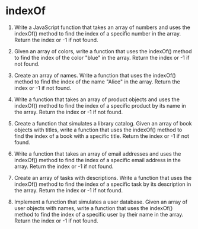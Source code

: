 # indexOf

1. Write a JavaScript function that takes an array of numbers and uses the indexOf() method to find the index of a specific number in the array. Return the index or -1 if not found.

2. Given an array of colors, write a function that uses the indexOf() method to find the index of the color "blue" in the array. Return the index or -1 if not found.

3. Create an array of names. Write a function that uses the indexOf() method to find the index of the name "Alice" in the array. Return the index or -1 if not found.

4. Write a function that takes an array of product objects and uses the indexOf() method to find the index of a specific product by its name in the array. Return the index or -1 if not found.

5. Create a function that simulates a library catalog. Given an array of book objects with titles, write a function that uses the indexOf() method to find the index of a book with a specific title. Return the index or -1 if not found.

6. Write a function that takes an array of email addresses and uses the indexOf() method to find the index of a specific email address in the array. Return the index or -1 if not found.

7. Create an array of tasks with descriptions. Write a function that uses the indexOf() method to find the index of a specific task by its description in the array. Return the index or -1 if not found.

8. Implement a function that simulates a user database. Given an array of user objects with names, write a function that uses the indexOf() method to find the index of a specific user by their name in the array. Return the index or -1 if not found.
